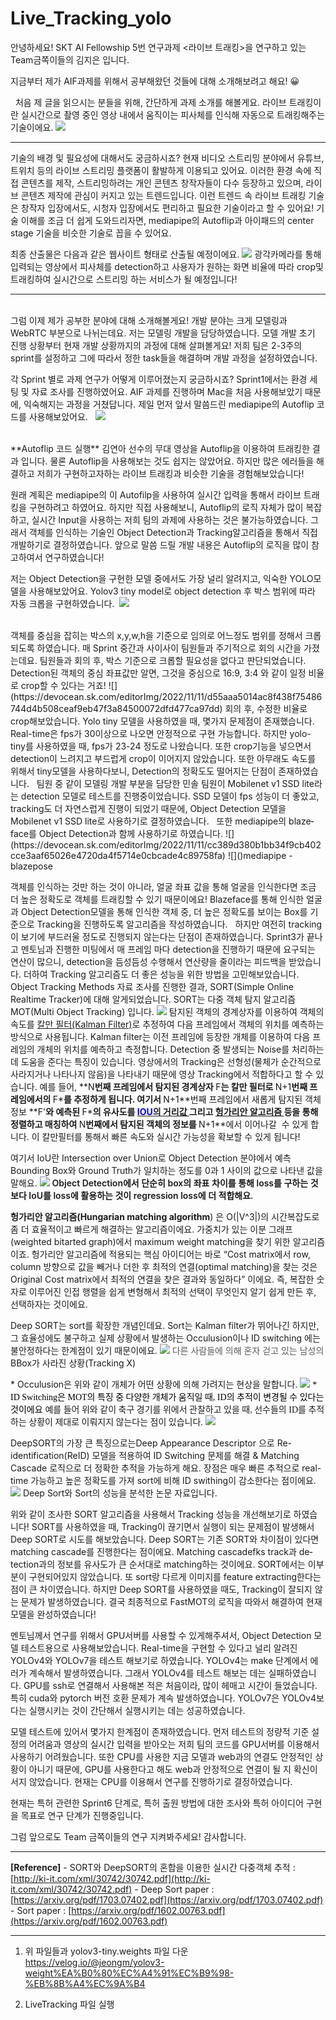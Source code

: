 # Live_Tracking_yolo


<span style="mso-fareast-font-family:맑은 고딕;mso-fareast-theme-font:
minor-latin">안녕하세요</span><span lang="EN-US">! SKT AI Fellowship 5</span>번 연구과제 <span lang="EN-US"><</span>라이브 트래킹<span lang="EN-US">></span>을 연구하고 있는 <span lang="EN-US">Team</span>금쪽이들의 김지은 입니다<span lang="EN-US">.</span>


지금부터 제가 <span lang="EN-US">AIF</span>과제를 위해서 공부해왔던 것들에 대해 소개해보려고 해요<span lang="EN-US">! 😀</span>


<span style="mso-fareast-font-family:맑은 고딕;
mso-fareast-theme-font:minor-latin" lang="EN-US"> </span>
<span style="mso-fareast-font-family:맑은 고딕;mso-fareast-theme-font:
minor-latin">처음 제 글을 읽으시는 분들을 위해, 간단하게 과제 소개를 해볼게요.</span>
<span style="mso-fareast-font-family:맑은 고딕;mso-fareast-theme-font:
minor-latin">라이브 트래킹이란 실시간으로 촬영 중인 영상 내에서 움직이는 피사체를 인식해 자동으로 트래킹해주는 기술이에요</span><span lang="EN-US">.</span>
![](https://devocean.sk.com/editorImg/2022/11/11/a9c479b45253dcd845847102724ef3f5c688e17cf57e501b7d3eb212e8f821b7)


***


기술의 배경 및 필요성에 대해서도 궁금하시죠<span lang="EN-US">?</span>
현재 비디오 스트리밍 분야에서 유튜브<span lang="EN-US">, </span>트위치 등의 라이브 스트리밍 플랫폼이 활발하게 이용되고 있어요<span lang="EN-US">.</span>
이러한 환경 속에 직접 콘텐츠를 제작<span lang="EN-US">, </span>스트리밍하려는 개인 콘텐츠 창작자들이 다수 등장하고 있으며<span lang="EN-US">, </span>라이브 콘텐츠 제작에 관심이 커지고 있는 트렌드입니다<span lang="EN-US">.</span>
이런 트렌드 속 라이브 트래킹 기술은 창작자 입장에서도<span lang="EN-US">, </span>시청자 입장에서도 편리하고 필요한 기술이라고 할 수 있어요<span lang="EN-US">!</span>
기술 이해를 조금 더 쉽게 도와드리자면<span lang="EN-US">, mediapipe</span>의 <span lang="EN-US">Autoflip</span>과 아이패드의 <span lang="EN-US">center stage </span>기술을 비슷한 기술로 꼽을 수 있어요.


최종 산출물은 다음과 같은 웹사이트 형태로 산출될 예정이에요.
![](https://devocean.sk.com/editorImg/2022/11/11/af1ee8908f5bf07f039eaf75405db9a8456c35740c8a879ed4ab42d6c64e5802)
광각카메라를 통해 입력되는 영상에서 피사체를 detection하고 사용자가 원하는 화면 비율에 따라 crop및 트래킹하여 실시간으로 스트리밍 하는 서비스가 될 예정입니다!

***

<br>
<span style="mso-fareast-font-family:맑은 고딕;
mso-fareast-theme-font:minor-latin" lang="EN-US">그럼 이제 제가 공부한 분야에 대해 소개해볼게요!</span>
<span style="mso-fareast-font-family:맑은 고딕;mso-fareast-theme-font:
minor-latin">개발 분야는 크게 모델링과 </span><span lang="EN-US">WebRTC </span>부분으로 나뉘는데요<span lang="EN-US">. </span>저는 모델링 개발을 담당하였습니다<span lang="EN-US">.</span>
<span style="mso-fareast-font-family:맑은 고딕;mso-fareast-theme-font:
minor-latin">모델 개발 초기 진행 상황부터 현재 개발 상황까지의 과정에 대해 살펴볼게요</span><span lang="EN-US">!</span>
<span style="mso-fareast-font-family:맑은 고딕;mso-fareast-theme-font:
minor-latin">저희 팀은 </span><span lang="EN-US">2-3</span>주의 <span lang="EN-US">sprint</span>를 설정하고 그에 따라서 정한 <span lang="EN-US">task</span>들을 해결하며 개발 과정을 설정하였습니다<span lang="EN-US">.</span>


각 Sprint 별로 과제 연구가 어떻게 이루어졌는지 궁금하시죠?
<span style="mso-fareast-font-family:맑은 고딕;
mso-fareast-theme-font:minor-latin" lang="EN-US">Sprint1</span><span style="mso-fareast-font-family:
맑은 고딕;mso-fareast-theme-font:minor-latin">에서는 환경 세팅 및 자료 조사를 진행하였어요</span><span lang="EN-US">. AIF </span>과제를 진행하며 <span lang="EN-US">Mac</span>을 처음 사용해보았기 때문에<span lang="EN-US">, </span>익숙해지는 과정을 거쳤답니다<span lang="EN-US">.</span>
제일 먼저 앞서 말씀드린 <span lang="EN-US">mediapipe</span>의 <span lang="EN-US">Autoflip </span>코드를 사용해보았어요<span lang="EN-US">.</span><span style="mso-fareast-font-family:맑은 고딕;
mso-fareast-theme-font:minor-latin" lang="EN-US"> </span>
<span style="mso-fareast-font-family:맑은 고딕;
mso-fareast-theme-font:minor-latin" lang="EN-US"> ![](https://devocean.sk.com/editorImg/2022/11/11/c21cae98a1dba707395108f6dedbe36ab481f9d6663738a1670567296a881f77)</span>

<br>
**Autoflip 코드 실행**
김연아 선수의 무대 영상을 Autoflip을 이용하여 트래킹한 결과 입니다.
물론 Autoflip을 사용해보는 것도 쉽지는 않았어요. 하지만 많은 에러들을 해결하고 저희가 구현하고자하는 라이브 트래킹과 비슷한 기술을 경험해보았습니다!


원래 계획은 mediapipe의 이 Autofilp을 사용하여 실시간 입력을 통해서 라이브 트래킹을 구현하려고 하였어요.
하지만 직접 사용해보니, Autoflip의 로직 자체가 많이 복잡하고, 실시간 Input을 사용하는 저희 팀의 과제에 사용하는 것은 불가능하였습니다.
그래서 객체를 인식하는 기술인 Object Detection과 Tracking알고리즘을 통해서 직접 개발하기로 결정하였습니다.
앞으로 말씀 드릴 개발 내용은 Autoflip의 로직을 많이 참고하여서 연구하였습니다!


저는 Object Detection을 구현한 모델 중에서도 가장 널리 알려지고, 익숙한 YOLO모델을 사용해보았어요.
Yolov3 tiny model로 object detection 후 박스 범위에 따라 자동 크롭을 구현하였습니다.
<span style="mso-no-proof:yes">![]() ![](https://devocean.sk.com/editorImg/2022/11/11/b0514de154f8d7924a8fe322cd1f34502f6d027736b9e8531e3e50adfeeeae2b)![]()</span>

<br>
객체를 중심을 잡히는 박스의 <span lang="EN-US">x,y,w,h</span>을 기준으로 임의로 어느정도 범위를 정해서 크롭 되도록 하였습니다<span lang="EN-US">.</span>
<span style="mso-fareast-font-family:맑은 고딕;mso-fareast-theme-font:
minor-latin">매 </span><span lang="EN-US">Sprint </span>중간과 사이사이 팀원들과 주기적으로 회의 시간을 가졌는데요<span lang="EN-US">. </span>팀원들과 회의 후<span lang="EN-US">, </span>박스 기준으로 크롭할 필요성을 없다고 판단되었습니다<span lang="EN-US">.</span>
<span lang="EN-US">Detection</span>된 객체의 중심 좌표값만 알면<span lang="EN-US">, </span>그것을 중심으로 <span lang="EN-US">16:9, 3:4 </span>와 같이 일정 비율로 <span lang="EN-US">crop</span>할 수 있다는 거죠<span lang="EN-US">!</span>
![](https://devocean.sk.com/editorImg/2022/11/11/d55aaa5014ac8f438f75486744d4b508ceaf9eb47f3a84500072dfd477ca97dd)
<span style="mso-fareast-font-family:맑은 고딕;mso-fareast-theme-font:
minor-latin">회의 후</span><span lang="EN-US">, </span>수정한 비율로 <span lang="EN-US">crop</span>해보았습니다<span lang="EN-US">. Yolo tiny </span>모델을 사용하였을 때<span lang="EN-US">, </span>몇가지 문제점이 존재했습니다<span lang="EN-US">. Real-time</span>은 <span lang="EN-US">fps</span>가 <span lang="EN-US">30</span>이상으로 나오면 안정적으로 구현 가능합니다<span lang="EN-US">.</span>
하지만 <span lang="EN-US">yolo-tiny</span>를 사용하였을 때<span lang="EN-US">, fps</span>가<span lang="EN-US"> 23-24 </span>정도로 나왔습니다<span lang="EN-US">. </span>또한 <span lang="EN-US">crop</span>기능을 넣으면서<span lang="EN-US"> detection</span>이 느려지고 부드럽게 <span lang="EN-US">crop</span>이 이어지지 않았습니다<span lang="EN-US">.</span>
또한 아무래도 속도를 위해서 <span lang="EN-US">tiny</span>모델을 사용하다보니<span lang="EN-US">, Detection</span>의 정확도도 떨어지는 단점이 존재하였습니다<span lang="EN-US">.</span>
<span style="mso-fareast-font-family:맑은 고딕;
mso-fareast-theme-font:minor-latin" lang="EN-US"> </span>
<span style="mso-fareast-font-family:맑은 고딕;mso-fareast-theme-font:
minor-latin">팀원 중 같이 모델링 개발 부분을 담당한 민솔 팀원이 </span><span lang="EN-US">Mobilenet v1 SSD lite</span>라는 <span lang="EN-US">detection </span>모델로 테스트를 진행중이었습니다<span lang="EN-US">.</span>
<span lang="EN-US">SSD </span>모델이 <span lang="EN-US">fps </span>성능이 더 좋았고<span lang="EN-US">, tracking</span>도 더 자연스럽게 진행이 되었기 때문에<span lang="EN-US">, Object Detection </span>모델을 <span lang="EN-US">Mobilenet v1 SSD lite</span>로 사용하기로 결정하였습니다<span lang="EN-US">.</span>
<span style="mso-fareast-font-family:맑은 고딕;
mso-fareast-theme-font:minor-latin" lang="EN-US"> </span>
<span style="mso-fareast-font-family:맑은 고딕;mso-fareast-theme-font:
minor-latin">또한 </span><span lang="EN-US">mediapipe</span>의 <span lang="EN-US">blazeface</span>를 <span lang="EN-US">Object Detection</span>과 함께 사용하기로 하였습니다<span lang="EN-US">.</span>
![](https://devocean.sk.com/editorImg/2022/11/11/cc389d380b1bb34f9cb402cce3aaf65026e4720da4f5714e0cbcade4c89758fa)
<span style="mso-no-proof:yes">![]()</span>mediapipe - blazepose


객체를 인식하는 것만 하는 것이 아니라<span lang="EN-US">, </span>얼굴 좌표 값을 통해 얼굴을 인식한다면 조금 더 높은 정확도로 객체를 트래킹할 수 있기 때문이에요<span lang="EN-US">!</span>
<span lang="EN-US">Blazeface</span>를 통해 인식한 얼굴과 <span lang="EN-US">Object Detection</span>모델을 통해 인식한 객체 중<span lang="EN-US">, </span>더 높은 정확도를 보이는 <span lang="EN-US">Box</span>를 기준으로 <span lang="EN-US">Tracking</span>을 진행하도록 알고리즘을 작성하였습니다<span lang="EN-US">.</span>
<span style="mso-fareast-font-family:맑은 고딕;
mso-fareast-theme-font:minor-latin" lang="EN-US"> </span>
<span style="mso-fareast-font-family:맑은 고딕;mso-fareast-theme-font:
minor-latin">하지만 여전히 </span><span lang="EN-US">tracking</span>이 보기에 부드러울 정도로 진행되지 않는다는 단점이 존재하였습니다<span lang="EN-US">.</span>
<span style="mso-fareast-font-family:맑은 고딕;
mso-fareast-theme-font:minor-latin" lang="EN-US">Sprint3</span><span style="mso-fareast-font-family:
맑은 고딕;mso-fareast-theme-font:minor-latin">가 끝나고 멘토님과 진행한 미팅에서 매 프레임 마다 </span><span lang="EN-US">detection</span>을 진행하기 때문에 요구되는 연산이 많으니<span lang="EN-US">, detection</span>을 듬성듬성 수행해서 연산량을 줄이라는 피드백을 받았습니다<span lang="EN-US">.</span>
<span style="mso-fareast-font-family:맑은 고딕;mso-fareast-theme-font:
minor-latin">더하여</span><span lang="EN-US"> Tracking </span>알고리즘도 더 좋은 성능을 위한 방법을 고민해보았습니다<span lang="EN-US">.</span>
<span style="mso-fareast-font-family:맑은 고딕;
mso-fareast-theme-font:minor-latin" lang="EN-US"> </span>
<span lang="EN-US">Object Tracking Methods </span>자료 조사를 진행한 결과<span lang="EN-US">, SORT(</span><span class="notion-enable-hover">Simple Online Realtime Tracker)에 대해 알게되었습니다</span><span lang="EN-US">. SORT</span>는 다중 객체 탐지 알고리즘<span lang="EN-US"> MOT(Multi Object Tracking) </span>입니다<span lang="EN-US">.</span>
![](https://devocean.sk.com/editorImg/2022/11/11/9fa4264f1bc03cca6f72d616b73b8245057a76bd6ba2e74372051a3cf3af6218)
탐지된 객체의 경계상자를 이용하여 객체의 속도를 [<span lang="EN-US">칼만 필터(Kalman Filter)</span>]()로 추정하여 다음 프레임에서 객체의 위치를 예측하는 방식으로 사용됩니다<span lang="EN-US">.</span>
Kalman filter는 이전 프레임에 등장한 개체를 이용하여 다음 프레임의 개체의 위치를 예측하고 측정합니다.
Detection 중 발생되는 Noise를 처리하는데 도움을 준다는 특징이 있습니다.
영상에서의 Tracking은 선형성(물체가 순간적으로 사라지거나 나타나지 않음)을 나타내기 때문에 영상 Tracking에서 적합하다고 할 수 있습니다.
예를 들어<span lang="EN-US">, </span>**<span class="notion-enable-hover">N</span>**번째 프레임에서 탐지된 경계상자<span lang="EN-US"> </span>**<span class="notion-enable-hover">F</span>**는 칼만 필터로<span lang="EN-US"> </span>**<span class="notion-enable-hover">N+1</span>**번째 프레임에서의<span lang="EN-US"> </span>**<span class="notion-enable-hover">F\*</span>**를 추정하게 됩니다.
여기서<span lang="EN-US"> </span>**<span class="notion-enable-hover">N+1</span>**번째 프레임에서 새롭게 탐지된 객체 정보 **<span lang="EN-US">F'</span>**와 예측된<span lang="EN-US"> </span>**<span class="notion-enable-hover">F\*</span>**의 유사도를 [<span style="color:blue">IOU</span><span lang="EN-US">의 거리값 </span>]()그리고<span lang="EN-US"> </span>[<span lang="EN-US">헝가리안 알고리즘 </span>]()등을 통해 정렬하고 매칭하여<span lang="EN-US"> </span>**<span class="notion-enable-hover">N</span>**번째에서 탐지된 객체의 정보를<span lang="EN-US"> </span>**<span class="notion-enable-hover">N+1</span>**에서 이어나갈<span lang="EN-US">  </span>수 있게 합니다<span lang="EN-US">.</span>
이 칼만필터를 통해서 빠른 속도와 실시간 가능성을 확보할 수 있게 됩니다<span lang="EN-US">!</span>


여기서 IoU란 Intersection over Union로 Object Detection 분야에서 예측 Bounding Box와 Ground Truth가 일치하는 정도를 0과 1 사이의 값으로 나타낸 값을 말해요.
![](https://devocean.sk.com/editorImg/2022/11/11/8b82b36293ea81ad37638db5d45fab9e2bb9ec9abf7657902cd9e5b92cee8d56)
<span data-reactroot="" class="notion-enable-hover" data-token-index="0" style="font-weight:600">Object Detection에서 단순히 box의 좌표 차이를 통해 loss를 구하는 것보다 IoU를 loss에 활용하는 것이 regression loss에 더 적합해요.</span>


**헝가리안 알고리즘(Hungarian matching algorithm**\) 은 O\(\|V^3\|\)의 시간복잡도로 좀 더 효율적이고 빠르게 해결하는 알고리즘이에요\.
가중치가 있는 이분 그래프(weighted bitarted graph)에서 maximum weight matching을 찾기 위한 알고리즘이죠.
헝가리안 알고리즘에 적용되는 핵심 아이디어는 바로 “Cost matrix에서 row, column 방향으로 값을 빼거나 더한 후 최적의 연결(optimal matching)을 찾는 것은 Original Cost matrix에서 최적의 연결을 찾은 결과와 동일하다” 이에요.
즉, 복잡한 숫자로 이루어진 인접 행렬을 쉽게 변형해서 최적의 선택이 무엇인지 알기 쉽게 만든 후, 선택하자는 것이에요.


<span lang="EN-US">Deep SORT</span>는 <span lang="EN-US">sort</span>를 확장한 개념인데요. <span lang="EN-US">Sort</span>는<span lang="EN-US"> Kalman filter</span>가 뛰어나긴 하지만<span lang="EN-US">, 그 효율성에도 불구하고 </span>실제 상황에서 발생하는<span lang="EN-US"> Occulusion</span>이나<span lang="EN-US"> ID switching </span>에는 불안정하다는 한계점이 있기 때문이에요<span lang="EN-US">.</span>
![](https://devocean.sk.com/editorImg/2022/11/11/f4514409df16b8088e4af9969ac1d14e7977814faa738e9e244f502c63cee800)
<span style="color:#595959;
mso-themecolor:text1;mso-themetint:166">다른 사람들에 의해 혼자 걷고 있는 남성의</span><span lang="EN-US"> BBox</span>가 사라진 상황<span lang="EN-US">(Tracking X)</span>


<span lang="EN-US">\* Occulusion</span>은 위와 같이 개체가 어떤 상황에 의해 가려지는 현상을 말합니다<span lang="EN-US">.</span>
![](https://devocean.sk.com/editorImg/2022/11/11/72c88d82bd4633d8c10da9c1a102e37ba1131ae2cf7ad851cfba67a289b8cf84)
<span style="color: rgb(0, 0, 0); font-family: Noto Sans Light;">\* ID Switching은 MOT의 특징 중 다양한 개체가 움직일 때, ID의 추적이 변경될 수 있다는 것이에요</span>
<span style="font-family: Noto Sans Light;">예를 들어 위와 같이 축구 경기를 위에서 관찰하고 있을 때, 선수들의 ID를 추적하는 상황이 제대로 이뤄지지 않는다는 점이 있습니다.</span>
<span style="mso-no-proof:yes">![]()![](https://devocean.sk.com/editorImg/2022/11/11/5a6699343cc37effe3491af23fb311c7d83aa5d94b27824680c0f00cb5a25ee5)</span>


<span style="mso-bidi-font-size:10.0pt;
mso-fareast-font-family:맑은 고딕;mso-fareast-theme-font:minor-latin;mso-bidi-font-family:
굴림;mso-font-kerning:0pt" lang="EN-US">DeepSORT</span><span style="mso-bidi-font-size:10.0pt;
mso-fareast-font-family:맑은 고딕;mso-fareast-theme-font:minor-latin;mso-bidi-font-family:
굴림;mso-font-kerning:0pt">의 가장 큰 특징으로는</span><span lang="EN-US">Deep Appearance Descriptor </span>으로<span lang="EN-US"> Re-identification(ReID) </span>모델을 적용하여<span lang="EN-US"> ID Switching </span>문제를 해결<span lang="EN-US"> & Matching Cascade </span>로직으로 더 정확한 추적을 가능하게 해요<span lang="EN-US">.</span>
장점은 매우 빠른 추적으로<span lang="EN-US"> real-time </span>가능하고 높은 정확도를 가져<span lang="EN-US"> sort</span>에 비해<span lang="EN-US"> ID swithing이 </span>감소한다는 점이에요<span lang="EN-US">.</span>
![](https://devocean.sk.com/editorImg/2022/11/11/9f06af72a23f407d33f0cd4d19a8b86dbbdcfa1707bc3464d2970c4977c8cf83)
Deep Sort와 Sort의 성능을 분석한 논문 자료입니다.


위와 같이 조사한 <span lang="EN-US">SORT </span>알고리즘을 사용해서 <span lang="EN-US">Tracking </span>성능을 개선해보기로 하였습니다<span lang="EN-US">!</span>
<span lang="EN-US">SORT</span>를 사용하였을 때<span lang="EN-US">, Tracking</span>이 끊기면서 실행이 되는 문제점이 발생해서 <span lang="EN-US">Deep SORT</span>로 시도를 해보았습니다<span lang="EN-US">.</span>
<span class="notion-enable-hover">Deep SORT</span>는 기존<span lang="EN-US"> SORT</span>와 차이점이 있다면 <span lang="EN-US">matching cascade</span>를 진행한다는 점이에요<span lang="EN-US">.</span>
<span lang="EN-US">Matching cascadefks track</span>과 <span lang="EN-US">detection</span>과의 정보를 유사도가 큰 순서대로 <span lang="EN-US">matching</span>하는 것이에요<span lang="EN-US">.</span>
<span lang="EN-US">SORT</span>에서는 이부분이 구현되어있지 않았습니다<span lang="EN-US">.</span>
또<span lang="EN-US"> sort</span>랑 다르게 이미지를 <span lang="EN-US">feature extracting</span>한다는 점이 큰 차이였습니다<span lang="EN-US">.</span>
하지만 <span lang="EN-US">Deep SORT</span>를 사용하였을 때도<span lang="EN-US">, Tracking</span>이 잘되지 않는 문제가 발생하였습니다<span lang="EN-US">.</span>
결국 최종적으로 <span lang="EN-US">FastMOT</span>의 로직을 따와서 해결하여 현재 모델을 완성하였습니다<span lang="EN-US">!</span>


멘토님께서 연구를 위해서 <span lang="EN-US">GPU</span>서버를 사용할 수 있게해주셔서<span lang="EN-US">, Object Detection </span>모델 테스트용으로 사용해보았습니다<span lang="EN-US">.</span>
<span lang="EN-US">Real-time</span>을 구현할 수 있다고 널리 알려진 <span lang="EN-US">YOLOv4</span>와 <span lang="EN-US">YOLOv7</span>을 테스트 해보기로 하였습니다<span lang="EN-US">.</span>
<span lang="EN-US">YOLOv4</span>는 <span lang="EN-US">make </span>단계에서 에러가 계속해서 발생하였습니다<span lang="EN-US">.</span>
그래서 <span lang="EN-US">YOLOv4</span>를 테스트 해보는 데는 실패하였습니다<span lang="EN-US">.</span>
<span lang="EN-US">GPU</span>를 <span lang="EN-US">ssh</span>로 연결해서 사용해본 적은 처음이라<span lang="EN-US">, </span>많이 헤매고 시간이 들었습니다<span lang="EN-US">.</span>
특히 <span lang="EN-US">cuda</span>와 <span lang="EN-US">pytorch </span>버전 호환 문제가 계속 발생하였습니다<span lang="EN-US">. YOLOv7</span>은 <span lang="EN-US">YOLOv4</span>보다는 실행시키는 것이 간단해서 실행시키는 데는 성공하였습니다<span lang="EN-US">.</span>


모델 테스트에 있어서 몇가지 한계점이 존재하였습니다<span lang="EN-US">.</span>
먼저 테스트의 정량적 기준 설정의 어려움과 영상의 실시간 입력을 받아오는 저희 팀의 코드를 <span lang="EN-US">GPU</span>서버를 이용해서 사용하기 어려웠습니다<span lang="EN-US">.</span>
또한 <span lang="EN-US">CPU</span>를 사용한 지금 모델과 <span lang="EN-US">web</span>과의 연결도 안정적인 상황이 아니기 때문에<span lang="EN-US">, GPU</span>를 사용한다고 해도 <span lang="EN-US">web</span>과 안정적으로 연결이 될 지 확신이 서지 않았습니다<span lang="EN-US">.</span>
현재는 CPU를 이용해서 연구를 진행하기로 결정하였습니다.


현재는 특허 관련한 <span lang="EN-US">Sprint6 </span>단계로<span lang="EN-US">, </span>특허 출원 방법에 대한 조사와 특허 아이디어 구현을 목표로 연구 단계가 진행중입니다<span lang="EN-US">.</span>


그럼 앞으로도 Team 금쪽이들의 연구 지켜봐주세요!
감사합니다.

***

**[Reference]**
\- SORT와 DeepSORT의 혼합을 이용한 실시간 다중객체 추적 : [http://ki-it.com/xml/30742/30742.pdf](http://ki-it.com/xml/30742/30742.pdf)
\- Deep Sort paper : [https://arxiv.org/pdf/1703.07402.pdf](https://arxiv.org/pdf/1703.07402.pdf)
\- Sort paper : [https://arxiv.org/pdf/1602.00763.pdf](https://arxiv.org/pdf/1602.00763.pdf)


***
1. 위 파일들과 yolov3-tiny.weights 파일 다운
https://velog.io/@jeongm/yolov3-weight%EA%B0%80%EC%A4%91%EC%B9%98-%EB%8B%A4%EC%9A%B4

2. LiveTracking 파일 실행

